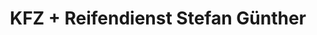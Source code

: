 ---
title: "KFZ + Reifendienst Stefan Günther"
url: /herten/kfz-reifendienst-stefan-guenther/
shop: Autowerkstatt
---